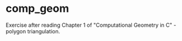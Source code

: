 # comp_geom
Exercise after reading Chapter 1 of "Computational Geometry in C" - polygon triangulation.
